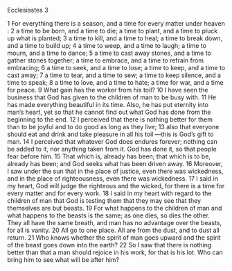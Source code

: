 Ecclesiastes 3

1	For everything there is a season, and a time for every matter under heaven :
2	a time to be born, and a time to die; a time to plant, and a time to pluck up what is planted;
3	a time to kill, and a time to heal; a time to break down, and a time to build up;
4	a time to weep, and a time to laugh; a time to mourn, and a time to dance;
5	a time to cast away stones, and a time to gather stones together; a time to embrace, and a time to refrain from embracing;
6	a time to seek, and a time to lose; a time to keep, and a time to cast away;
7	a time to tear, and a time to sew; a time to keep silence, and a time to speak;
8	a time to love, and a time to hate; a time for war, and a time for peace.
9	What gain has the worker from his toil?
10	I have seen the business that God has given to the children of man to be busy with.
11	He has made everything beautiful in its time. Also, he has put eternity into man’s heart, yet so that he cannot find out what God has done from the beginning to the end.
12	I perceived that there is nothing better for them than to be joyful and to do good as long as they live;
13	also that everyone should eat and drink and take pleasure in all his toil —this is God’s gift to man.
14	I perceived that whatever God does endures forever; nothing can be added to it, nor anything taken from it. God has done it, so that people fear before him.
15	That which is, already has been; that which is to be, already has been; and God seeks what has been driven away.
16	Moreover, I saw under the sun that in the place of justice, even there was wickedness, and in the place of righteousness, even there was wickedness.
17	I said in my heart, God will judge the righteous and the wicked, for there is a time for every matter and for every work.
18	I said in my heart with regard to the children of man that God is testing them that they may see that they themselves are but beasts.
19	For what happens to the children of man and what happens to the beasts is the same; as one dies, so dies the other. They all have the same breath, and man has no advantage over the beasts, for all is vanity.
20	All go to one place. All are from the dust, and to dust all return.
21	Who knows whether the spirit of man goes upward and the spirit of the beast goes down into the earth?
22	So I saw that there is nothing better than that a man should rejoice in his work, for that is his lot. Who can bring him to see what will be after him?

